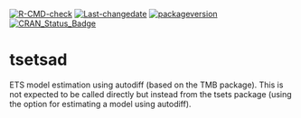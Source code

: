 
[![R-CMD-check](https://github.com/tsmodels/tsetsad/workflows/R-CMD-check/badge.svg)](https://github.com/tsmodels/tsetsad/actions)
[![Last-changedate](https://img.shields.io/badge/last%20change-2022--06--10-yellowgreen.svg)](/commits/master)
[![packageversion](https://img.shields.io/badge/Package%20version-0.1.1-orange.svg?style=flat-square)](commits/master)
[![CRAN_Status_Badge](https://www.r-pkg.org/badges/version/tsetsad)](https://cran.r-project.org/package=tsetsad)

# tsetsad

ETS model estimation using autodiff (based on the TMB package). This is
not expected to be called directly but instead from the tsets package
(using the option for estimating a model using autodiff).
